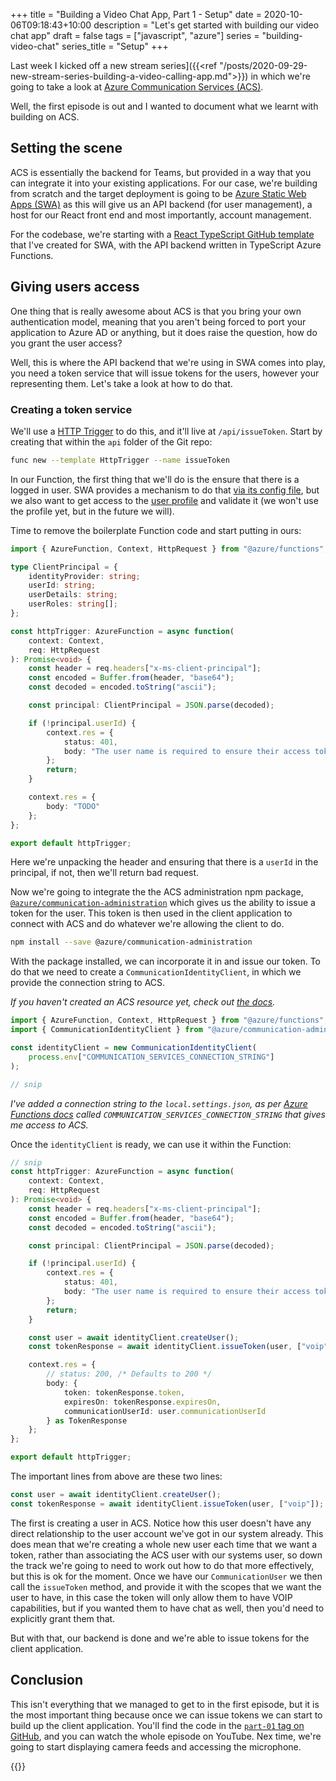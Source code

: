 +++
title = "Building a Video Chat App, Part 1 - Setup"
date = 2020-10-06T09:18:43+10:00
description = "Let's get started with building our video chat app"
draft = false
tags = ["javascript", "azure"]
series = "building-video-chat"
series_title = "Setup"
+++

Last week I kicked off a new stream series]({{<ref "/posts/2020-09-29-new-stream-series-building-a-video-calling-app.md">}}) in which we're going to take a look at [Azure Communication Services (ACS)](https://azure.microsoft.com/blog/build-rich-communication-experiences-at-scale-with-azure-communication-services/?{{<cda>}}).

Well, the first episode is out and I wanted to document what we learnt with building on ACS.

## Setting the scene

ACS is essentially the backend for Teams, but provided in a way that you can integrate it into your existing applications. For our case, we're building from scratch and the target deployment is going to be [Azure Static Web Apps (SWA)](https://docs.microsoft.com/azure/static-web-apps?{{<cda>}}) as this will give us an API backend (for user management), a host for our React front end and most importantly, account management.

For the codebase, we're starting with a [React TypeScript GitHub template](https://github.com/aaronpowell/aswa-react-template) that I've created for SWA, with the API backend written in TypeScript Azure Functions.

## Giving users access

One thing that is really awesome about ACS is that you bring your own authentication model, meaning that you aren't being forced to port your application to Azure AD or anything, but it does raise the question, how do you grant the user access?

Well, this is where the API backend that we're using in SWA comes into play, you need a token service that will issue tokens for the users, however your representing them. Let's take a look at how to do that.

### Creating a token service

We'll use a [HTTP Trigger](https://docs.microsoft.com/azure/azure-functions/functions-bindings-http-webhook-trigger?tabs=javascript&{{<cda>}}) to do this, and it'll live at `/api/issueToken`. Start by creating that within the `api` folder of the Git repo:

```bash
func new --template HttpTrigger --name issueToken
```

In our Function, the first thing that we'll do is the ensure that there is a logged in user. SWA provides a mechanism to do that [via its config file](https://docs.microsoft.com/azure/static-web-apps/routes?{{<cda>}}#securing-routes-with-roles), but we also want to get access to the [user profile](https://docs.microsoft.com/azure/static-web-apps/user-information?tabs=javascript&{{<cda>}}#api-functions) and validate it (we won't use the profile yet, but in the future we will).

Time to remove the boilerplate Function code and start putting in ours:

```typescript
import { AzureFunction, Context, HttpRequest } from "@azure/functions";

type ClientPrincipal = {
    identityProvider: string;
    userId: string;
    userDetails: string;
    userRoles: string[];
};

const httpTrigger: AzureFunction = async function(
    context: Context,
    req: HttpRequest
): Promise<void> {
    const header = req.headers["x-ms-client-principal"];
    const encoded = Buffer.from(header, "base64");
    const decoded = encoded.toString("ascii");

    const principal: ClientPrincipal = JSON.parse(decoded);

    if (!principal.userId) {
        context.res = {
            status: 401,
            body: "The user name is required to ensure their access token"
        };
        return;
    }

    context.res = {
        body: "TODO"
    };
};

export default httpTrigger;
```

Here we're unpacking the header and ensuring that there is a `userId` in the principal, if not, then we'll return bad request.

Now we're going to integrate the the ACS administration npm package, [`@azure/communication-administration`](https://www.npmjs.com/package/@azure/communication-administration) which gives us the ability to issue a token for the user. This token is then used in the client application to connect with ACS and do whatever we're allowing the client to do.

```bash
npm install --save @azure/communication-administration
```

With the package installed, we can incorporate it in and issue our token. To do that we need to create a `CommunicationIdentityClient`, in which we provide the connection string to ACS.

_If you haven't created an ACS resource yet, check out [the docs](https://docs.microsoft.com/azure/communication-services/quickstarts/create-communication-resource?tabs=windows&pivots=platform-azp&{{<cda>}})._

```typescript
import { AzureFunction, Context, HttpRequest } from "@azure/functions";
import { CommunicationIdentityClient } from "@azure/communication-administration";

const identityClient = new CommunicationIdentityClient(
    process.env["COMMUNICATION_SERVICES_CONNECTION_STRING"]
);

// snip
```

_I've added a connection string to the `local.settings.json`, as per [Azure Functions docs](https://docs.microsoft.com/azure/azure-functions/functions-run-local?tabs=windows%2Ccsharp%2Cbash&{{<cda>}}#local-settings-file) called `COMMUNICATION_SERVICES_CONNECTION_STRING` that gives me access to ACS._

Once the `identityClient` is ready, we can use it within the Function:

```typescript {hl_lines=[20,21]}
// snip
const httpTrigger: AzureFunction = async function(
    context: Context,
    req: HttpRequest
): Promise<void> {
    const header = req.headers["x-ms-client-principal"];
    const encoded = Buffer.from(header, "base64");
    const decoded = encoded.toString("ascii");

    const principal: ClientPrincipal = JSON.parse(decoded);

    if (!principal.userId) {
        context.res = {
            status: 401,
            body: "The user name is required to ensure their access token"
        };
        return;
    }

    const user = await identityClient.createUser();
    const tokenResponse = await identityClient.issueToken(user, ["voip"]);

    context.res = {
        // status: 200, /* Defaults to 200 */
        body: {
            token: tokenResponse.token,
            expiresOn: tokenResponse.expiresOn,
            communicationUserId: user.communicationUserId
        } as TokenResponse
    };
};

export default httpTrigger;
```

The important lines from above are these two lines:

```typescript
const user = await identityClient.createUser();
const tokenResponse = await identityClient.issueToken(user, ["voip"]);
```

The first is creating a user in ACS. Notice how this user doesn't have any direct relationship to the user account we've got in our system already. This does mean that we're creating a whole new user each time that we want a token, rather than associating the ACS user with our systems user, so down the track we're going to need to work out how to do that more effectively, but this is ok for the moment. Once we have our `CommunicationUser` we then call the `issueToken` method, and provide it with the scopes that we want the user to have, in this case the token will only allow them to have VOIP capabilities, but if you wanted them to have chat as well, then you'd need to explicitly grant them that.

But with that, our backend is done and we're able to issue tokens for the client application.

## Conclusion

This isn't everything that we managed to get to in the first episode, but it is the most important thing because once we can issue tokens we can start to build up the client application. You'll find the code in the [`part-01` tag on GitHub](https://github.com/aaronpowell/super-duper-enigma/tree/part-01), and you can watch the whole episode on YouTube. Nex time, we're going to start displaying camera feeds and accessing the microphone.

{{<youtube ryf1011Qvzw>}}
